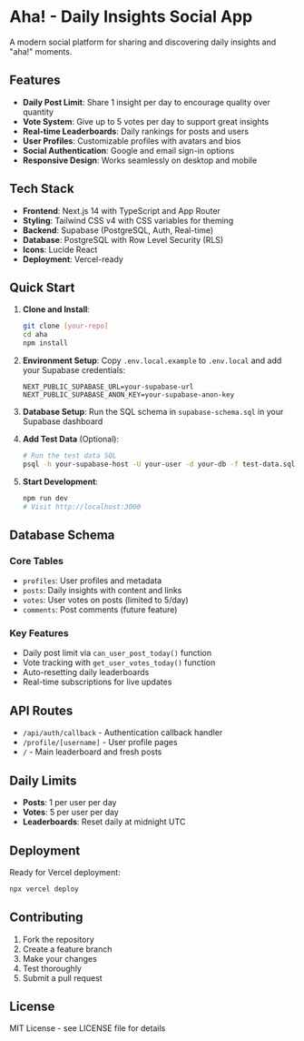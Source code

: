 # Aha! - Daily Insights Social App

A modern social platform for sharing and discovering daily insights and "aha!" moments.

## Features

- **Daily Post Limit**: Share 1 insight per day to encourage quality over quantity
- **Vote System**: Give up to 5 votes per day to support great insights
- **Real-time Leaderboards**: Daily rankings for posts and users
- **User Profiles**: Customizable profiles with avatars and bios
- **Social Authentication**: Google and email sign-in options
- **Responsive Design**: Works seamlessly on desktop and mobile

## Tech Stack

- **Frontend**: Next.js 14 with TypeScript and App Router
- **Styling**: Tailwind CSS v4 with CSS variables for theming
- **Backend**: Supabase (PostgreSQL, Auth, Real-time)
- **Database**: PostgreSQL with Row Level Security (RLS)
- **Icons**: Lucide React
- **Deployment**: Vercel-ready

## Quick Start

1. **Clone and Install**:
   ```bash
   git clone [your-repo]
   cd aha
   npm install
   ```

2. **Environment Setup**:
   Copy `.env.local.example` to `.env.local` and add your Supabase credentials:
   ```
   NEXT_PUBLIC_SUPABASE_URL=your-supabase-url
   NEXT_PUBLIC_SUPABASE_ANON_KEY=your-supabase-anon-key
   ```

3. **Database Setup**:
   Run the SQL schema in `supabase-schema.sql` in your Supabase dashboard

4. **Add Test Data** (Optional):
   ```bash
   # Run the test data SQL
   psql -h your-supabase-host -U your-user -d your-db -f test-data.sql
   ```

5. **Start Development**:
   ```bash
   npm run dev
   # Visit http://localhost:3000
   ```

## Database Schema

### Core Tables
- `profiles`: User profiles and metadata
- `posts`: Daily insights with content and links
- `votes`: User votes on posts (limited to 5/day)
- `comments`: Post comments (future feature)

### Key Features
- Daily post limit via `can_user_post_today()` function
- Vote tracking with `get_user_votes_today()` function
- Auto-resetting daily leaderboards
- Real-time subscriptions for live updates

## API Routes

- `/api/auth/callback` - Authentication callback handler
- `/profile/[username]` - User profile pages
- `/` - Main leaderboard and fresh posts

## Daily Limits

- **Posts**: 1 per user per day
- **Votes**: 5 per user per day
- **Leaderboards**: Reset daily at midnight UTC

## Deployment

Ready for Vercel deployment:
```bash
npx vercel deploy
```

## Contributing

1. Fork the repository
2. Create a feature branch
3. Make your changes
4. Test thoroughly
5. Submit a pull request

## License

MIT License - see LICENSE file for details